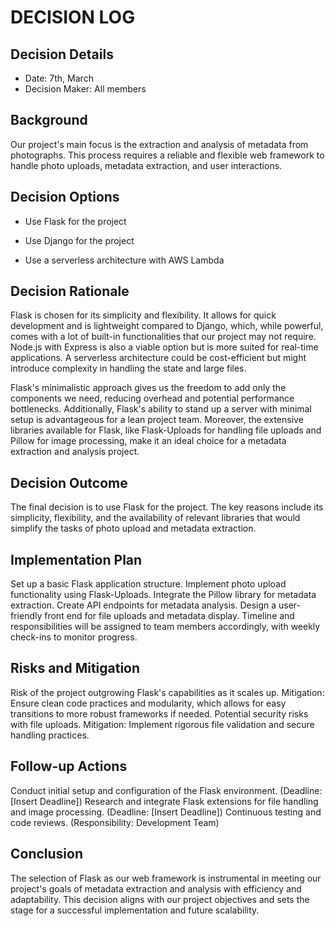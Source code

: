 # DECISION LOG 
## Decision Details 
- Date: 7th, March
- Decision Maker: All members
  
## Background 
Our project's main focus is the extraction and analysis of metadata from photographs. This process requires a reliable and flexible web framework to handle photo uploads, metadata extraction, and user interactions.
## Decision Options 

- Use Flask for the project

- Use Django for the project

- Use a serverless architecture with AWS Lambda


## Decision Rationale 
Flask is chosen for its simplicity and flexibility. It allows for quick development and is lightweight compared to Django, which, while powerful, comes with a lot of built-in functionalities that our project may not require. Node.js with Express is also a viable option but is more suited for real-time applications. A serverless architecture could be cost-efficient but might introduce complexity in handling the state and large files.

Flask's minimalistic approach gives us the freedom to add only the components we need, reducing overhead and potential performance bottlenecks. Additionally, Flask's ability to stand up a server with minimal setup is advantageous for a lean project team. Moreover, the extensive libraries available for Flask, like Flask-Uploads for handling file uploads and Pillow for image processing, make it an ideal choice for a metadata extraction and analysis project.
## Decision Outcome 
The final decision is to use Flask for the project. The key reasons include its simplicity, flexibility, and the availability of relevant libraries that would simplify the tasks of photo upload and metadata extraction. 

## Implementation Plan 

Set up a basic Flask application structure.
Implement photo upload functionality using Flask-Uploads.
Integrate the Pillow library for metadata extraction.
Create API endpoints for metadata analysis.
Design a user-friendly front end for file uploads and metadata display.
Timeline and responsibilities will be assigned to team members accordingly, with weekly check-ins to monitor progress.

## Risks and Mitigation 

Risk of the project outgrowing Flask's capabilities as it scales up. Mitigation: Ensure clean code practices and modularity, which allows for easy transitions to more robust frameworks if needed.
Potential security risks with file uploads. Mitigation: Implement rigorous file validation and secure handling practices.

## Follow-up Actions 

Conduct initial setup and configuration of the Flask environment. (Deadline: [Insert Deadline])
Research and integrate Flask extensions for file handling and image processing. (Deadline: [Insert Deadline])
Continuous testing and code reviews. (Responsibility: Development Team) 

## Conclusion 

The selection of Flask as our web framework is instrumental in meeting our project's goals of metadata extraction and analysis with efficiency and adaptability. This decision aligns with our project objectives and sets the stage for a successful implementation and future scalability.

